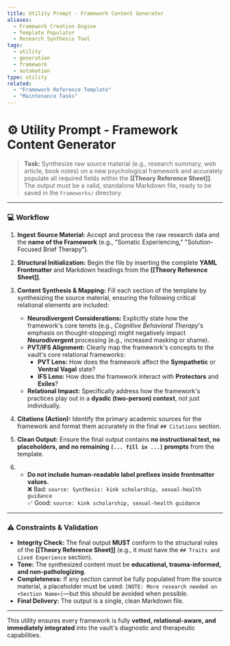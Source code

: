 ```yaml
---
title: Utility Prompt - Framework Content Generator
aliases:
  - Framework Creation Engine
  - Template Populator
  - Research Synthesis Tool
tags:
  - utility
  - generation
  - framework
  - automation
type: utility
related:
  - "Framework Reference Template"
  - "Maintenance Tasks"
---
```


<!-- @format -->

# ⚙️ Utility Prompt - Framework Content Generator

> **Task:** Synthesize raw source material (e.g., research summary, web article, book notes) on a new psychological framework and accurately populate all required fields within the **[[Theory Reference Sheet]]**. The output must be a valid, standalone Markdown file, ready to be saved in the `Frameworks/` directory.

---

### 💻 Workflow

1.  **Ingest Source Material:** Accept and process the raw research data and the **name of the Framework** (e.g., "Somatic Experiencing," "Solution-Focused Brief Therapy").
2.  **Structural Initialization:** Begin the file by inserting the complete **YAML Frontmatter** and Markdown headings from the **[[Theory Reference Sheet]]**.
3.  **Content Synthesis & Mapping:** Fill each section of the template by synthesizing the source material, ensuring the following critical relational elements are included:
    - **Neurodivergent Considerations:** Explicitly state how the framework's core tenets (e.g., _Cognitive Behavioral Therapy_'s emphasis on thought-stopping) might negatively impact **Neurodivergent** processing (e.g., increased masking or shame).
    - **PVT/IFS Alignment:** Clearly map the framework's concepts to the vault's core relational frameworks:
      - **PVT Lens:** How does the framework affect the **Sympathetic** or **Ventral Vagal** state?
      - **IFS Lens:** How does the framework interact with **Protectors** and **Exiles**?
    - **Relational Impact:** Specifically address how the framework's practices play out in a **dyadic (two-person) context**, not just individually.

4.  **Citations (Action):** Identify the primary academic sources for the framework and format them accurately in the final `## Citations` section.

5.  **Clean Output:** Ensure the final output contains **no instructional text, no placeholders, and no remaining `[... fill in ...]` prompts** from the template.
6. - **Do not include human-readable label prefixes inside frontmatter values.**  
  ❌ Bad: `source: Synthesis: kink scholarship, sexual-health guidance`  
  ✅ Good: `source: kink scholarship, sexual-health guidance`

---

### ⚠️ Constraints & Validation

- **Integrity Check:** The final output **MUST** conform to the structural rules of the **[[Theory Reference Sheet]]** (e.g., it must have the `## Traits and Lived Experience` section).
- **Tone:** The synthesized content must be **educational, trauma-informed, and non-pathologizing**.
- **Completeness:** If any section cannot be fully populated from the source material, a placeholder must be used: `[NOTE: More research needed on <Section Name>]`—but this should be avoided when possible.
- **Final Delivery:** The output is a single, clean Markdown file.

---

This utility ensures every framework is fully **vetted, relational-aware, and immediately integrated** into the vault's diagnostic and therapeutic capabilities.
